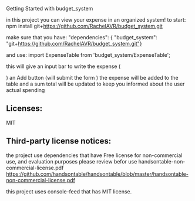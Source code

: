Getting Started with budget_system

in this project you can view your expense in an organized system!
 to start:
 npm install git+https://github.com/RachelAVR/budget_system.git

make sure that you have:
 "dependencies": {
  "budget_system": "git+https://github.com/RachelAVR/budget_system.git"}

and use:
 import ExpenseTable from 'budget_system/ExpenseTable';

this will give an input bar to write the expense (<Form>)
an Add button (will submit the form )
the expense will be added to the table and a sum total will be updated to keep you informed about the user actual spending

## Licenses:
MIT
## Third-party license notices:
the project use dependencies that have Free license for non-commercial use, and evaluation purposes
please review befor use
handsontable-non-commercial-license.pdf
https://github.com/handsontable/handsontable/blob/master/handsontable-non-commercial-license.pdf

this project uses console-feed that has MIT license.





